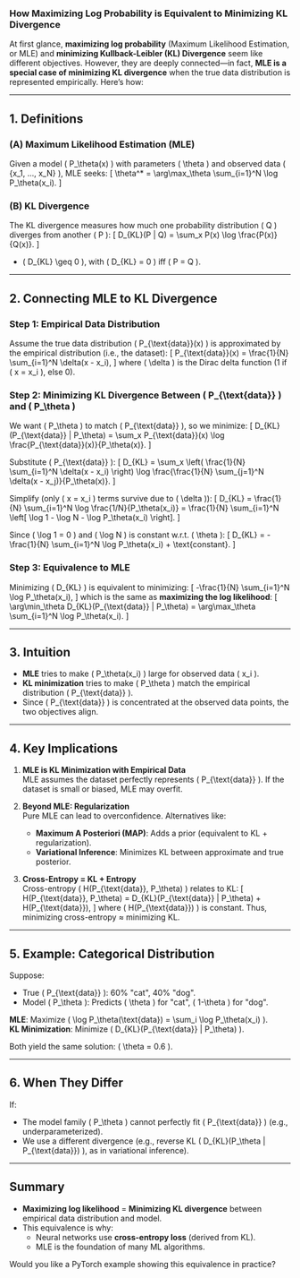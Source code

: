 ### **How Maximizing Log Probability is Equivalent to Minimizing KL Divergence**

At first glance, **maximizing log probability** (Maximum Likelihood Estimation, or MLE) and **minimizing Kullback-Leibler (KL) Divergence** seem like different objectives. However, they are deeply connected—in fact, **MLE is a special case of minimizing KL divergence** when the true data distribution is represented empirically. Here’s how:

---

## **1. Definitions**
### **(A) Maximum Likelihood Estimation (MLE)**
Given a model \( P_\theta(x) \) with parameters \( \theta \) and observed data \( \{x_1, ..., x_N\} \), MLE seeks:
\[
\theta^* = \arg\max_\theta \sum_{i=1}^N \log P_\theta(x_i).
\]

### **(B) KL Divergence**
The KL divergence measures how much one probability distribution \( Q \) diverges from another \( P \):
\[
D_{KL}(P \| Q) = \sum_x P(x) \log \frac{P(x)}{Q(x)}.
\]
- \( D_{KL} \geq 0 \), with \( D_{KL} = 0 \) iff \( P = Q \).

---

## **2. Connecting MLE to KL Divergence**
### **Step 1: Empirical Data Distribution**
Assume the true data distribution \( P_{\text{data}}(x) \) is approximated by the empirical distribution (i.e., the dataset):
\[
P_{\text{data}}(x) = \frac{1}{N} \sum_{i=1}^N \delta(x - x_i),
\]
where \( \delta \) is the Dirac delta function (1 if \( x = x_i \), else 0).

### **Step 2: Minimizing KL Divergence Between \( P_{\text{data}} \) and \( P_\theta \)**
We want \( P_\theta \) to match \( P_{\text{data}} \), so we minimize:
\[
D_{KL}(P_{\text{data}} \| P_\theta) = \sum_x P_{\text{data}}(x) \log \frac{P_{\text{data}}(x)}{P_\theta(x)}.
\]

Substitute \( P_{\text{data}} \):
\[
D_{KL} = \sum_x \left( \frac{1}{N} \sum_{i=1}^N \delta(x - x_i) \right) \log \frac{\frac{1}{N} \sum_{j=1}^N \delta(x - x_j)}{P_\theta(x)}.
\]

Simplify (only \( x = x_i \) terms survive due to \( \delta \)):
\[
D_{KL} = \frac{1}{N} \sum_{i=1}^N \log \frac{1/N}{P_\theta(x_i)} = \frac{1}{N} \sum_{i=1}^N \left[ \log 1 - \log N - \log P_\theta(x_i) \right].
\]

Since \( \log 1 = 0 \) and \( \log N \) is constant w.r.t. \( \theta \):
\[
D_{KL} = -\frac{1}{N} \sum_{i=1}^N \log P_\theta(x_i) + \text{constant}.
\]

### **Step 3: Equivalence to MLE**
Minimizing \( D_{KL} \) is equivalent to minimizing:
\[
-\frac{1}{N} \sum_{i=1}^N \log P_\theta(x_i),
\]
which is the same as **maximizing the log likelihood**:
\[
\arg\min_\theta D_{KL}(P_{\text{data}} \| P_\theta) = \arg\max_\theta \sum_{i=1}^N \log P_\theta(x_i).
\]

---

## **3. Intuition**
- **MLE** tries to make \( P_\theta(x_i) \) large for observed data \( x_i \).
- **KL minimization** tries to make \( P_\theta \) match the empirical distribution \( P_{\text{data}} \).
- Since \( P_{\text{data}} \) is concentrated at the observed data points, the two objectives align.

---

## **4. Key Implications**
1. **MLE is KL Minimization with Empirical Data**  
   MLE assumes the dataset perfectly represents \( P_{\text{data}} \). If the dataset is small or biased, MLE may overfit.

2. **Beyond MLE: Regularization**  
   Pure MLE can lead to overconfidence. Alternatives like:
   - **Maximum A Posteriori (MAP)**: Adds a prior (equivalent to KL + regularization).
   - **Variational Inference**: Minimizes KL between approximate and true posterior.

3. **Cross-Entropy = KL + Entropy**  
   Cross-entropy \( H(P_{\text{data}}, P_\theta) \) relates to KL:
   \[
   H(P_{\text{data}}, P_\theta) = D_{KL}(P_{\text{data}} \| P_\theta) + H(P_{\text{data}}),
   \]
   where \( H(P_{\text{data}}) \) is constant. Thus, minimizing cross-entropy ≈ minimizing KL.

---

## **5. Example: Categorical Distribution**
Suppose:
- True \( P_{\text{data}} \): 60% "cat", 40% "dog".
- Model \( P_\theta \): Predicts \( \theta \) for "cat", \( 1-\theta \) for "dog".

**MLE**: Maximize \( \log P_\theta(\text{data}) = \sum_i \log P_\theta(x_i) \).  
**KL Minimization**: Minimize \( D_{KL}(P_{\text{data}} \| P_\theta) \).  

Both yield the same solution: \( \theta = 0.6 \).

---

## **6. When They Differ**
If:
- The model family \( P_\theta \) cannot perfectly fit \( P_{\text{data}} \) (e.g., underparameterized).
- We use a different divergence (e.g., reverse KL \( D_{KL}(P_\theta \| P_{\text{data}}) \), as in variational inference).

---

## **Summary**
- **Maximizing log likelihood** = **Minimizing KL divergence** between empirical data distribution and model.
- This equivalence is why:
  - Neural networks use **cross-entropy loss** (derived from KL).
  - MLE is the foundation of many ML algorithms.

Would you like a PyTorch example showing this equivalence in practice?